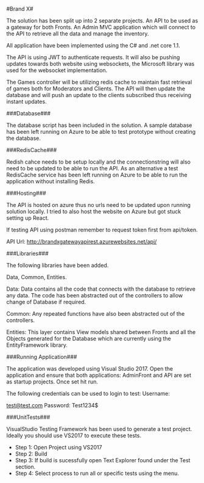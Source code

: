 #Brand X#

The solution has been split up into 2 separate projects. An API to be used as a gateway for both Fronts. An Admin MVC application which will connect to the API to retrieve all the data and manage the inventory.

All application have been implemented using the C# and .net core 1.1.

The API is using JWT to authenticate requests. It will also be pushing updates towards both website using websockets, the Microsoft library was used for the websocket implementation. 

The Games controller will be utilizing redis cache to maintain fast retrieval of games both for Moderators and Clients. The API will then update the database and will push an update to the clients subscribed thus receiving instant updates.

###Database###

The database script has been included in the solution. A sample database has been left running on Azure to be able to test prototype without creating the database.

###RedisCache###

Redish cahce needs to be setup locally and the connectionstring will also need to be updated to be able to run the API. As an alternative a test RedisCache service has been left running on Azure to be able to run the application without installing Redis.

###Hosting###

The API is hosted on azure thus no urls need to be updated upon running solution locally. I tried to also host the website on Azure but got stuck setting up React.

If testing API using postman remember to request token first from api/token.

API Url: http://brandxgatewayapirest.azurewebsites.net/api/

###Libraries###

The following libraries have been added. 

Data, Common, Entities.

Data: Data contains all the code that connects with the database to retrieve any data. The code has been abstracted out of the controllers to allow change of Database if required.

Common: Any repeated functions have also been abstracted out of the controllers.

Entities: This layer contains View models shared between Fronts and all the Objects generated for the Database which are currently using the EntityFramework library.

###Running Application###

The application was developed using Visual Studio 2017. Open the application and ensure that both applications: AdminFront and API are set as startup projects. Once set hit run.

The following credentials can be used to login to test: Username: 

test@test.com Password: Test1234$

###UnitTests###

VisualStudio Testing Framework has been used to generate a test project. Ideally you should use VS2017 to execute these tests.

* Step 1: Open Project using VS2017
* Step 2: Build
* Step 3: If build is sucessfully open Text Explorer found under the Test section.
* Step 4: Select process to run all or specific tests using the menu.



